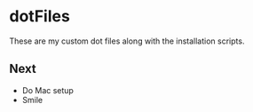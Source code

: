# dotFiles

These are my custom dot files along with the installation scripts.

## Next

- Do Mac setup
- Smile
